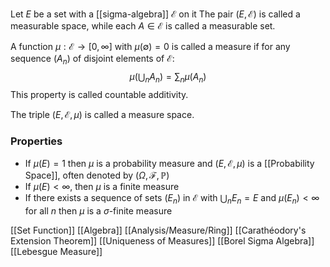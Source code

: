 Let $E$ be a set with a [[sigma-algebra]] $\mathcal{E}$ on it
The pair $(E,\mathcal{E})$ is called a measurable space, 
while each $A\in \mathcal{E}$ is called a measurable set. 

A function $\mu:\mathcal{E}\to[0,\infty]$ with $\mu(\emptyset)=0$ is called a measure 
if for any sequence $(A_{n})$ of disjoint elements of $\mathcal{E}$:
$$
\mu\left( \bigcup_{n}A_{n} \right)=\sum_{n}\mu(A_{n})
$$
This property is called countable additivity. 

The triple $(E,\mathcal{E},\mu)$ is called a measure space.

### Properties
- If $\mu(E)=1$ then $\mu$ is a probability measure 
  and $(E,\mathcal{E},\mu)$ is a [[Probability Space]], often denoted  by $(\Omega,\mathcal{F},\mathbb{P})$
- If $\mu(E)<\infty$, then $\mu$ is a finite measure
- If there exists a sequence of sets $(E_{n})$ in $\mathcal{E}$ with $\bigcup_{n}E_{n}=E$
  and $\mu(E_{n})<\infty$ for all $n$ then $\mu$ is a $\sigma$-finite measure

[[Set Function]]
[[Algebra]]
[[Analysis/Measure/Ring]]
[[Carathéodory's Extension Theorem]]
[[Uniqueness of Measures]]
[[Borel Sigma Algebra]]
[[Lebesgue Measure]]